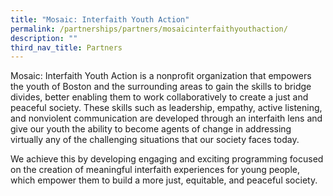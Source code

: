 ```yaml
---
title: "Mosaic: Interfaith Youth Action"
permalink: /partnerships/partners/mosaicinterfaithyouthaction/
description: ""
third_nav_title: Partners
---
```

Mosaic: Interfaith Youth Action is a nonprofit organization that empowers the youth of Boston and the surrounding areas to gain the skills to bridge divides, better enabling them to work collaboratively to create a just and peaceful society. These skills such as leadership, empathy, active listening, and nonviolent communication are developed through an interfaith lens and give our youth the ability to become agents of change in addressing virtually any of the challenging situations that our society faces today.

We achieve this by developing engaging and exciting programming focused on the creation of meaningful interfaith experiences for young people, which empower them to build a more just, equitable, and peaceful society.